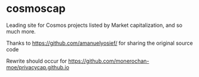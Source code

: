 # cosmoscap

Leading site for Cosmos projects listed by Market capitalization, and so much more.

Thanks to https://github.com/amanuelyosief/ for sharing the original source code

Rewrite should occur for https://github.com/monerochan-moe/privacycap.github.io